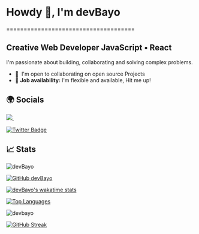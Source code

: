 # Howdy 👋, I'm devBayo
=====================================

## Creative Web Developer JavaScript • React
I'm passionate about building, collaborating and solving complex problems.

* 🤝  I'm open to collaborating on open source Projects
* 💼 <b> Job availability: </b> I'm flexible and available, Hit me up!

## 🌍 Socials 
<a href="https://wa.me/+2348147024229?text=Hello Abdulqoyyum." target="_blank">
  <img src="https://img.shields.io/badge/WHATSAPP-%2325D366.svg?&style=for-the-badge&logo=whatsapp&logoColor=white" />
</a>&nbsp;&nbsp;

[![Twitter Badge](https://img.shields.io/badge/-@devbayo-1ca0f1?style=flat&labelColor=1ca0f1&logo=twitter&logoColor=white)](https://twitter.com/devbayo)

## 📈 Stats  
  <img src="https://komarev.com/ghpvc/?username=devBayo" alt="devBayo" />
  
  [![GitHub devBayo](https://img.shields.io/github/followers/devBayo?label=Follow%20me&style=flat)](https://github.com/devBayo)
  
  [![devBayo's wakatime stats](https://github-readme-stats.vercel.app/api/wakatime?username=devBayo&layout=compact&theme=solarized-dark&hide_border=true)](https://github.com/anuraghazra/github-readme-stats)
 
  [![Top Languages](https://github-readme-stats.vercel.app/api/top-langs/?username=devBayo&layout=compact&theme=solarized-dark&hide_border=true)](https://github.com/devBayo/)
  
 <img src="https://github-readme-stats.vercel.app/api?username=devbayo&show_icons=true&theme=solarized-dark&hide_border=true" alt="devbayo" />

 [![GitHub Streak](http://github-readme-streak-stats.herokuapp.com?user=devBayo&show_icons=true&theme=solarized-dark&hide_border=true&date_format=M%20j%5B%2C%20Y%5D)](https://git.io/streak-stats)
<!--
**devBayo/devBayo** is a ✨ _special_ ✨ repository because its `README.md` (this file) appears on your GitHub profile.

Here are some ideas to get you started:

- 🔭 I’m currently working on ...
- 🌱 I’m currently learning ...
- 👯 I’m looking to collaborate on ...
- 🤔 I’m looking for help with ...
- 💬 Ask me about ...
- 📫 How to reach me: ...
- 😄 Pronouns: ...
- ⚡ Fun fact: ...
-->
